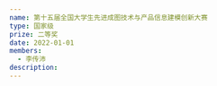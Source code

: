 ```yaml
---
name: 第十五届全国大学生先进成图技术与产品信息建模创新大赛
type: 国家级
prize: 二等奖
date: 2022-01-01
members: 
  - 李传沛
description: 
---
```

